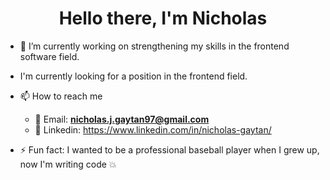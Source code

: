 <h1 align="center">Hello there, I'm Nicholas</h1>

- 🔭 I’m currently working on strengthening my skills in the frontend software field.

- I'm currently looking for a position in the frontend field.

- 📫 How to reach me 
  - 📧 Email: **nicholas.j.gaytan97@gmail.com**
  - 💼 Linkedin: https://www.linkedin.com/in/nicholas-gaytan/

- ⚡ Fun fact: I wanted to be a professional baseball player when I grew up, now I'm writing code 💥

<!--
**nicholasjg97/nicholasjg97** is a ✨ _special_ ✨ repository because its `README.md` (this file) appears on your GitHub profile.

Here are some ideas to get you started:

- 🔭 I’m currently working on ...
- 🌱 I’m currently learning ...
- 👯 I’m looking to collaborate on ...
- 🤔 I’m looking for help with ...
- 💬 Ask me about ...
- 📫 How to reach me: ...
- 😄 Pronouns: ...
- ⚡ Fun fact: ...
-->
